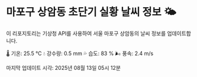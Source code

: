 
# 마포구 상암동 초단기 실황 날씨 정보 🌤️

이 리포지토리는 기상청 API를 사용하여 서울 마포구 상암동의 날씨 정보를 업데이트합니다. 

🌡️ 기온: 25.5 ℃
💧 강수량: 0.5 mm
💦 습도: 83 %
🌬️ 풍속: 2.4 m/s

마지막 업데이트 시각: 2025년 08월 13일 05시 12분    
